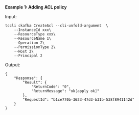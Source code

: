**Example 1: Adding ACL policy**



Input: 

```
tccli ckafka CreateAcl --cli-unfold-argument  \
    --InstanceId xxx\
    --ResourceType xxx\
    --ResourceName 1\
    --Operation 2\
    --PermissionType 2\
    --Host 2\
    --Principal 2
```

Output: 
```
{
    "Response": {
        "Result": {
            "ReturnCode": "0",
            "ReturnMessage": "ok[apply ok]"
        },
        "RequestId": "b1ce770b-3623-47d3-b31b-538f8941142d"
    }
}
```

